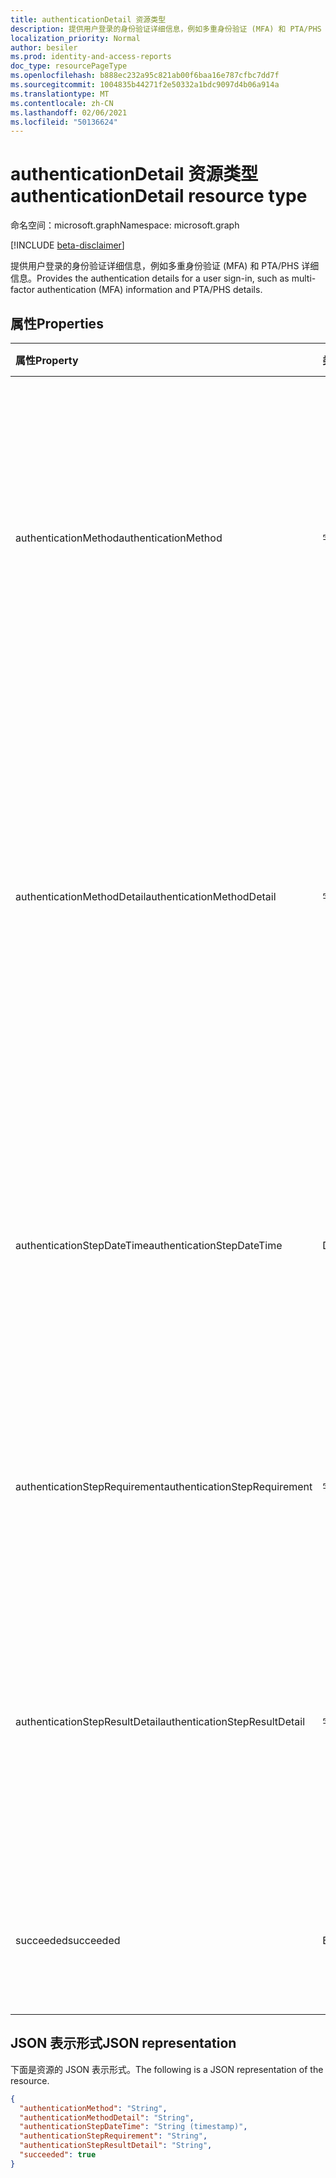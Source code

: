```yaml
---
title: authenticationDetail 资源类型
description: 提供用户登录的身份验证详细信息，例如多重身份验证 (MFA) 和 PTA/PHS 详细信息。
localization_priority: Normal
author: besiler
ms.prod: identity-and-access-reports
doc_type: resourcePageType
ms.openlocfilehash: b888ec232a95c821ab00f6baa16e787cfbc7dd7f
ms.sourcegitcommit: 1004835b44271f2e50332a1bdc9097d4b06a914a
ms.translationtype: MT
ms.contentlocale: zh-CN
ms.lasthandoff: 02/06/2021
ms.locfileid: "50136624"
---
```

# <a name="authenticationdetail-resource-type"></a><span data-ttu-id="2e0cd-103">authenticationDetail 资源类型</span><span class="sxs-lookup"><span data-stu-id="2e0cd-103">authenticationDetail resource type</span></span>

<span data-ttu-id="2e0cd-104">命名空间：microsoft.graph</span><span class="sxs-lookup"><span data-stu-id="2e0cd-104">Namespace: microsoft.graph</span></span>

[!INCLUDE [beta-disclaimer](../../includes/beta-disclaimer.md)]

<span data-ttu-id="2e0cd-105">提供用户登录的身份验证详细信息，例如多重身份验证 (MFA) 和 PTA/PHS 详细信息。</span><span class="sxs-lookup"><span data-stu-id="2e0cd-105">Provides the authentication details for a user sign-in, such as multi-factor authentication (MFA) information and PTA/PHS details.</span></span>

## <a name="properties"></a><span data-ttu-id="2e0cd-106">属性</span><span class="sxs-lookup"><span data-stu-id="2e0cd-106">Properties</span></span>

| <span data-ttu-id="2e0cd-107">属性</span><span class="sxs-lookup"><span data-stu-id="2e0cd-107">Property</span></span>                       | <span data-ttu-id="2e0cd-108">类型</span><span class="sxs-lookup"><span data-stu-id="2e0cd-108">Type</span></span>           | <span data-ttu-id="2e0cd-109">说明</span><span class="sxs-lookup"><span data-stu-id="2e0cd-109">Description</span></span>                                                                                                                                                                                                              |
|:-------------------------------|:---------------|:-------------------------------------------------------------------------------------------------------------------------------------------------------------------------------------------------------------------------|
| <span data-ttu-id="2e0cd-110">authenticationMethod</span><span class="sxs-lookup"><span data-stu-id="2e0cd-110">authenticationMethod</span></span>           | <span data-ttu-id="2e0cd-111">字符串</span><span class="sxs-lookup"><span data-stu-id="2e0cd-111">String</span></span>         | <span data-ttu-id="2e0cd-112">用于执行此步骤的身份验证方法的类型。</span><span class="sxs-lookup"><span data-stu-id="2e0cd-112">The type of authentication method used to perform this step of authentication.</span></span> <span data-ttu-id="2e0cd-113">可能的值： `Password` `SMS` ， ， ， `Voice` `Authenticator App` `Software OATH token` 。 `Satisfied by token`</span><span class="sxs-lookup"><span data-stu-id="2e0cd-113">Possible values: `Password`, `SMS`, `Voice`, `Authenticator App`, `Software OATH token`, `Satisfied by token`.</span></span>                            |
| <span data-ttu-id="2e0cd-114">authenticationMethodDetail</span><span class="sxs-lookup"><span data-stu-id="2e0cd-114">authenticationMethodDetail</span></span>     | <span data-ttu-id="2e0cd-115">字符串</span><span class="sxs-lookup"><span data-stu-id="2e0cd-115">String</span></span>         | <span data-ttu-id="2e0cd-116">有关用于执行此身份验证步骤的身份验证方法的详细信息。</span><span class="sxs-lookup"><span data-stu-id="2e0cd-116">Details about the authentication method used to perform this authentication step.</span></span> <span data-ttu-id="2e0cd-117">例如，短信和语音 (的电话号码) 设备名称 (for Authenticator 应用) ，密码源 (例如云、AD FS、PTA、PHS) 。</span><span class="sxs-lookup"><span data-stu-id="2e0cd-117">For example, phone number (for SMS and voice), device name (for Authenticator app), and password source (e.g. cloud, AD FS, PTA, PHS).</span></span> |
| <span data-ttu-id="2e0cd-118">authenticationStepDateTime</span><span class="sxs-lookup"><span data-stu-id="2e0cd-118">authenticationStepDateTime</span></span>     | <span data-ttu-id="2e0cd-119">DateTimeOffset</span><span class="sxs-lookup"><span data-stu-id="2e0cd-119">DateTimeOffset</span></span> | <span data-ttu-id="2e0cd-120">表示使用 ISO 8601 格式的日期和时间信息，并且始终采用 UTC 时间。</span><span class="sxs-lookup"><span data-stu-id="2e0cd-120">Represents date and time information using ISO 8601 format and is always in UTC time.</span></span> <span data-ttu-id="2e0cd-121">例如，2014 年 1 月 1 日午夜 UTC 如下所示：`'2014-01-01T00:00:00Z'`。</span><span class="sxs-lookup"><span data-stu-id="2e0cd-121">For example, midnight UTC on Jan 1, 2014 would look like this: `'2014-01-01T00:00:00Z'`.</span></span>                                           |
| <span data-ttu-id="2e0cd-122">authenticationStepRequirement</span><span class="sxs-lookup"><span data-stu-id="2e0cd-122">authenticationStepRequirement</span></span>  | <span data-ttu-id="2e0cd-123">字符串</span><span class="sxs-lookup"><span data-stu-id="2e0cd-123">String</span></span>         | <span data-ttu-id="2e0cd-124">满足此要求的身份验证步骤。</span><span class="sxs-lookup"><span data-stu-id="2e0cd-124">The step of authentication that this satisfied.</span></span> <span data-ttu-id="2e0cd-125">例如，主身份验证或多重身份验证。</span><span class="sxs-lookup"><span data-stu-id="2e0cd-125">For example, primary authentication, or multi-factor authentication.</span></span>                                                                                                     |
| <span data-ttu-id="2e0cd-126">authenticationStepResultDetail</span><span class="sxs-lookup"><span data-stu-id="2e0cd-126">authenticationStepResultDetail</span></span> | <span data-ttu-id="2e0cd-127">字符串</span><span class="sxs-lookup"><span data-stu-id="2e0cd-127">String</span></span>         | <span data-ttu-id="2e0cd-128">有关步骤成功或失败的原因的详细信息。</span><span class="sxs-lookup"><span data-stu-id="2e0cd-128">Details about why the step succeeded or failed.</span></span> <span data-ttu-id="2e0cd-129">例如，阻止用户、输入欺诈代码、无电话输入 - 已注销、电话无法访问或令牌中声明。</span><span class="sxs-lookup"><span data-stu-id="2e0cd-129">For examples, user is blocked, fraud code entered, no phone input - timed out, phone unreachable, or claim in token.</span></span>                                                     |
| <span data-ttu-id="2e0cd-130">succeeded</span><span class="sxs-lookup"><span data-stu-id="2e0cd-130">succeeded</span></span>                      | <span data-ttu-id="2e0cd-131">Boolean</span><span class="sxs-lookup"><span data-stu-id="2e0cd-131">Boolean</span></span>        | <span data-ttu-id="2e0cd-132">指示身份验证步骤的状态。</span><span class="sxs-lookup"><span data-stu-id="2e0cd-132">Indicates the status of the authentication step.</span></span> <span data-ttu-id="2e0cd-133">可能的值： `succeeded` `failed` .</span><span class="sxs-lookup"><span data-stu-id="2e0cd-133">Possible values: `succeeded`, `failed`.</span></span>                                                                                                                                 |

## <a name="json-representation"></a><span data-ttu-id="2e0cd-134">JSON 表示形式</span><span class="sxs-lookup"><span data-stu-id="2e0cd-134">JSON representation</span></span>

<span data-ttu-id="2e0cd-135">下面是资源的 JSON 表示形式。</span><span class="sxs-lookup"><span data-stu-id="2e0cd-135">The following is a JSON representation of the resource.</span></span>

<!-- {
  "blockType": "resource",
  "optionalProperties": [

  ],
  "@odata.type": "microsoft.graph.authenticationDetail",
  "baseType": null
}-->

```json
{
  "authenticationMethod": "String",
  "authenticationMethodDetail": "String",
  "authenticationStepDateTime": "String (timestamp)",
  "authenticationStepRequirement": "String",
  "authenticationStepResultDetail": "String",
  "succeeded": true
}
```

<!-- uuid: 16cd6b66-4b1a-43a1-adaf-3a886856ed98
2019-02-04 14:57:30 UTC -->
<!-- {
  "type": "#page.annotation",
  "description": "authenticationDetail resource",
  "keywords": "",
  "section": "documentation",
  "tocPath": ""
}-->

